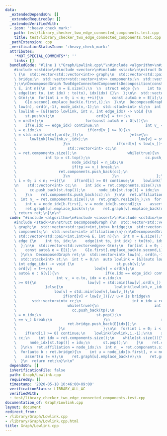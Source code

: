 ```yaml
---
data:
  _extendedDependsOn: []
  _extendedRequiredBy: []
  _extendedVerifiedWith:
  - icon: ':heavy_check_mark:'
    path: test/library_checker_two_edge_connected_components.test.cpp
    title: test/library_checker_two_edge_connected_components.test.cpp
  _pathExtension: cpp
  _verificationStatusIcon: ':heavy_check_mark:'
  attributes:
    '*NOT_SPECIAL_COMMENTS*': ''
    links: []
  bundledCode: "#line 1 \"Graph/Lowlink.cpp\"\n#include <algorithm>\n#include <cassert>\n\
    #include <cstdio>\n#include <vector>\n#include <stack>\n\nstruct DecomposedGraph\
    \ {\n  std::vector<std::vector<int>> graph;\n  std::vector<std::pair<int,int>>\
    \ bridge;\n  std::vector<std::vector<int>> components;\n  std::vector<int> affiliation;\n\
    };\n\nDecomposedGraph TwoEdgeConnectedComponentsDeconposition(const std::vector<std::pair<int,int>>&\
    \ E, int n){\n  int m = E.size();\n  \n  struct edge {\n    int to, idx;\n   \
    \ edge(int to, int idx) : to(to), idx(idx) {}\n  };\n\n  std::vector<std::vector<edge>>\
    \ G(n);\n  for(int i = 0; i < m; ++i){\n    const auto& e = E[i];\n    G[e.first].emplace_back(e.second,i);\n\
    \    G[e.second].emplace_back(e.first,i);\n  }\n\n  DecomposedGraph ret;\n  std::vector<int>\
    \ low(n), ord(n,-1), node_idx(n,-1);\n  std::stack<int> st;\n  int t = 0;\n  auto\
    \ lowlink = [&](auto lowlink, int v, int edge_idx) -> void {\n               \
    \    st.push(v);\n                   ord[v] = t++;\n                   low[v]\
    \ = ord[v];\n                   for(const auto& e : G[v]){\n                 \
    \    if(e.idx == edge_idx) continue;\n                     int v_ = e.to, idx\
    \ = e.idx;\n                     if(ord[v_] >= 0){\n                       low[v]\
    \ = std::min(low[v],ord[v_]);\n                     }else{\n                 \
    \      lowlink(lowlink,v_,idx);\n                       low[v] = std::min(low[v],low[v_]);\n\
    \                     }\n                     if(ord[v] < low[v_]){// u-v is bridge\n\
    \                       std::vector<int> cc;\n                       int n_idx\
    \ = ret.components.size();\n                       while(true){\n            \
    \             int tp = st.top();\n                         cc.push_back(tp);\n\
    \                         node_idx[tp] = n_idx;\n                         st.pop();\n\
    \                         if(tp == v_) break;\n                       }\n    \
    \                   ret.components.push_back(cc);\n                       ret.bridge.push_back(E[idx]);\n\
    \                     }\n                   }\n                 };\n\n  for(int\
    \ i = 0; i < n; ++i){\n    if(ord[i] >= 0) continue;\n    lowlink(lowlink,i,-1);\n\
    \n    std::vector<int> cc;\n    int idx = ret.components.size();\n    while(st.size()){\n\
    \      cc.push_back(st.top());\n      node_idx[st.top()] = idx;\n      st.pop();\n\
    \    }\n    ret.components.push_back(cc);\n  }\n\n  ret.affiliation = node_idx;\n\
    \  int n_ = ret.components.size();\n  ret.graph.resize(n_);\n  for(auto b : ret.bridge){\n\
    \    int u = node_idx[b.first], v = node_idx[b.second];\n    assert(u != v);\n\
    \    ret.graph[u].emplace_back(v);\n    ret.graph[v].emplace_back(u);\n  }\n \
    \ return ret;\n}\n\n"
  code: "#include <algorithm>\n#include <cassert>\n#include <cstdio>\n#include <vector>\n\
    #include <stack>\n\nstruct DecomposedGraph {\n  std::vector<std::vector<int>>\
    \ graph;\n  std::vector<std::pair<int,int>> bridge;\n  std::vector<std::vector<int>>\
    \ components;\n  std::vector<int> affiliation;\n};\n\nDecomposedGraph TwoEdgeConnectedComponentsDeconposition(const\
    \ std::vector<std::pair<int,int>>& E, int n){\n  int m = E.size();\n  \n  struct\
    \ edge {\n    int to, idx;\n    edge(int to, int idx) : to(to), idx(idx) {}\n\
    \  };\n\n  std::vector<std::vector<edge>> G(n);\n  for(int i = 0; i < m; ++i){\n\
    \    const auto& e = E[i];\n    G[e.first].emplace_back(e.second,i);\n    G[e.second].emplace_back(e.first,i);\n\
    \  }\n\n  DecomposedGraph ret;\n  std::vector<int> low(n), ord(n,-1), node_idx(n,-1);\n\
    \  std::stack<int> st;\n  int t = 0;\n  auto lowlink = [&](auto lowlink, int v,\
    \ int edge_idx) -> void {\n                   st.push(v);\n                  \
    \ ord[v] = t++;\n                   low[v] = ord[v];\n                   for(const\
    \ auto& e : G[v]){\n                     if(e.idx == edge_idx) continue;\n   \
    \                  int v_ = e.to, idx = e.idx;\n                     if(ord[v_]\
    \ >= 0){\n                       low[v] = std::min(low[v],ord[v_]);\n        \
    \             }else{\n                       lowlink(lowlink,v_,idx);\n      \
    \                 low[v] = std::min(low[v],low[v_]);\n                     }\n\
    \                     if(ord[v] < low[v_]){// u-v is bridge\n                \
    \       std::vector<int> cc;\n                       int n_idx = ret.components.size();\n\
    \                       while(true){\n                         int tp = st.top();\n\
    \                         cc.push_back(tp);\n                         node_idx[tp]\
    \ = n_idx;\n                         st.pop();\n                         if(tp\
    \ == v_) break;\n                       }\n                       ret.components.push_back(cc);\n\
    \                       ret.bridge.push_back(E[idx]);\n                     }\n\
    \                   }\n                 };\n\n  for(int i = 0; i < n; ++i){\n\
    \    if(ord[i] >= 0) continue;\n    lowlink(lowlink,i,-1);\n\n    std::vector<int>\
    \ cc;\n    int idx = ret.components.size();\n    while(st.size()){\n      cc.push_back(st.top());\n\
    \      node_idx[st.top()] = idx;\n      st.pop();\n    }\n    ret.components.push_back(cc);\n\
    \  }\n\n  ret.affiliation = node_idx;\n  int n_ = ret.components.size();\n  ret.graph.resize(n_);\n\
    \  for(auto b : ret.bridge){\n    int u = node_idx[b.first], v = node_idx[b.second];\n\
    \    assert(u != v);\n    ret.graph[u].emplace_back(v);\n    ret.graph[v].emplace_back(u);\n\
    \  }\n  return ret;\n}\n\n"
  dependsOn: []
  isVerificationFile: false
  path: Graph/Lowlink.cpp
  requiredBy: []
  timestamp: '2020-05-18 10:46:00+09:00'
  verificationStatus: LIBRARY_ALL_AC
  verifiedWith:
  - test/library_checker_two_edge_connected_components.test.cpp
documentation_of: Graph/Lowlink.cpp
layout: document
redirect_from:
- /library/Graph/Lowlink.cpp
- /library/Graph/Lowlink.cpp.html
title: Graph/Lowlink.cpp
---
```

